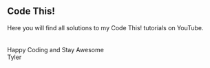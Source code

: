 ## Code This!

Here you will find all solutions to my Code This! tutorials on YouTube.
<br>
<br>
<br>
Happy Coding and Stay Awesome
<br>
Tyler
